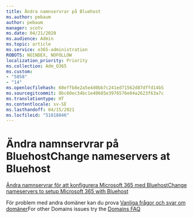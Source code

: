 ```yaml
---
title: Ändra namnservrar på Bluehost
ms.author: pebaum
author: pebaum
manager: scotv
ms.date: 04/21/2020
ms.audience: Admin
ms.topic: article
ms.service: o365-administration
ROBOTS: NOINDEX, NOFOLLOW
localization_priority: Priority
ms.collection: Adm_O365
ms.custom:
- "5858"
- "14"
ms.openlocfilehash: 60effb8e2a5e4d0bb7c241ed71562d87dffd14b5
ms.sourcegitcommit: 8bc60ec34bc1e40685e3976576e04a2623f63a7c
ms.translationtype: HT
ms.contentlocale: sv-SE
ms.lasthandoff: 04/15/2021
ms.locfileid: "51818846"
---
```

# <a name="change-nameservers-at-bluehost"></a><span data-ttu-id="beda8-102">Ändra namnservrar på Bluehost</span><span class="sxs-lookup"><span data-stu-id="beda8-102">Change nameservers at Bluehost</span></span>

[<span data-ttu-id="beda8-103">Ändra namnservrar för att konfigurera Microsoft 365 med Bluehost</span><span class="sxs-lookup"><span data-stu-id="beda8-103">Change nameservers to setup Microsoft 365 with Bluehost</span></span>](https://docs.microsoft.com/microsoft-365/admin/dns/change-nameservers-at-bluehost?view=o365-worldwide)

<span data-ttu-id="beda8-104">För problem med andra domäner kan du prova [Vanliga frågor och svar om domäner](https://docs.microsoft.com/microsoft-365/admin/setup/domains-faq?view=o365-worldwide)</span><span class="sxs-lookup"><span data-stu-id="beda8-104">For other Domains issues try the  [Domains FAQ](https://docs.microsoft.com/microsoft-365/admin/setup/domains-faq?view=o365-worldwide)</span></span>